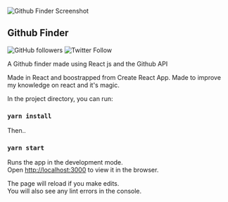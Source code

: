 ![Github Finder Screenshot](https://i.ibb.co/crTy4Dk/Screen-Shot-2020-01-25-at-10-55-05-am.png)

## Github Finder
![GitHub followers](https://img.shields.io/github/followers/alexleybourne?style=social)
![Twitter Follow](https://img.shields.io/twitter/follow/AlexLeybourne?style=social)

A Github finder made using React js and the Github API

Made in React and boostrapped from Create React App. 
Made to improve my knowledge on react and it's magic.

In the project directory, you can run:

### `yarn install`

Then..

### `yarn start`

Runs the app in the development mode.<br />
Open [http://localhost:3000](http://localhost:3000) to view it in the browser.

The page will reload if you make edits.<br />
You will also see any lint errors in the console.
